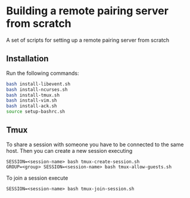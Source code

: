 # Building a remote pairing server from scratch
A set of scripts for setting up a remote pairing server from scratch

## Installation
Run the following commands:

```sh
bash install-libevent.sh
bash install-ncurses.sh
bash install-tmux.sh
bash install-vim.sh
bash install-ack.sh
source setup-bashrc.sh
```

## Tmux
To share a session with someone you have to be connected to the same host. Then you can create a new session executing
```
SESSION=<session-name> bash tmux-create-session.sh
GROUP=<group> SESSION=<session-name> bash tmux-allow-guests.sh
```
To join a session execute
```
SESSION=<session-name> bash tmux-join-session.sh
```
